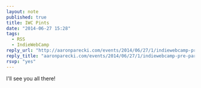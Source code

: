 ```yaml
---
layout: note
published: true
title: IWC Pints
date: "2014-06-27 15:28"
tags: 
  - RSS
  - IndieWebCamp
reply_url: "http://aaronparecki.com/events/2014/06/27/1/indiewebcamp-pre-party"
reply_title: "aaronparecki.com/events/2014/06/27/1/indiewebcamp-pre-party"
rsvp: "yes"
---
```


I'll see you all there!
